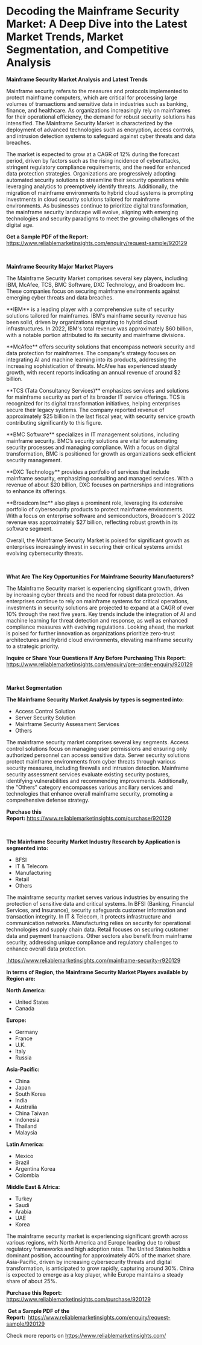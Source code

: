 <p><h1>Decoding the Mainframe Security Market: A Deep Dive into the Latest Market Trends, Market Segmentation, and Competitive Analysis</h1></p><p><strong>Mainframe Security Market Analysis and Latest Trends</strong></p>
<p><p>Mainframe security refers to the measures and protocols implemented to protect mainframe computers, which are critical for processing large volumes of transactions and sensitive data in industries such as banking, finance, and healthcare. As organizations increasingly rely on mainframes for their operational efficiency, the demand for robust security solutions has intensified. The Mainframe Security Market is characterized by the deployment of advanced technologies such as encryption, access controls, and intrusion detection systems to safeguard against cyber threats and data breaches.</p><p>The market is expected to grow at a CAGR of 12% during the forecast period, driven by factors such as the rising incidence of cyberattacks, stringent regulatory compliance requirements, and the need for enhanced data protection strategies. Organizations are progressively adopting automated security solutions to streamline their security operations while leveraging analytics to preemptively identify threats. Additionally, the migration of mainframe environments to hybrid cloud systems is prompting investments in cloud security solutions tailored for mainframe environments. As businesses continue to prioritize digital transformation, the mainframe security landscape will evolve, aligning with emerging technologies and security paradigms to meet the growing challenges of the digital age.</p></p>
<p><strong>Get a Sample PDF of the Report:&nbsp;</strong> <a href="https://www.reliablemarketinsights.com/enquiry/request-sample/920129?utm_campaign=2204&utm_medium=2&utm_source=Github&utm_content=ia&utm_term=06032025&utm_id=mainframe-security">https://www.reliablemarketinsights.com/enquiry/request-sample/920129</a></p>
<p>&nbsp;</p>
<p><strong>Mainframe Security Major Market Players</strong></p>
<p><p>The Mainframe Security Market comprises several key players, including IBM, McAfee, TCS, BMC Software, DXC Technology, and Broadcom Inc. These companies focus on securing mainframe environments against emerging cyber threats and data breaches.</p><p>**IBM** is a leading player with a comprehensive suite of security solutions tailored for mainframes. IBM's mainframe security revenue has been solid, driven by organizations migrating to hybrid cloud infrastructures. In 2022, IBM's total revenue was approximately $60 billion, with a notable portion attributed to its security and mainframe divisions.</p><p>**McAfee** offers security solutions that encompass network security and data protection for mainframes. The company's strategy focuses on integrating AI and machine learning into its products, addressing the increasing sophistication of threats. McAfee has experienced steady growth, with recent reports indicating an annual revenue of around $2 billion.</p><p>**TCS (Tata Consultancy Services)** emphasizes services and solutions for mainframe security as part of its broader IT service offerings. TCS is recognized for its digital transformation initiatives, helping enterprises secure their legacy systems. The company reported revenue of approximately $25 billion in the last fiscal year, with security service growth contributing significantly to this figure.</p><p>**BMC Software** specializes in IT management solutions, including mainframe security. BMC’s security solutions are vital for automating security processes and managing compliance. With a focus on digital transformation, BMC is positioned for growth as organizations seek efficient security management. </p><p>**DXC Technology** provides a portfolio of services that include mainframe security, emphasizing consulting and managed services. With a revenue of about $20 billion, DXC focuses on partnerships and integrations to enhance its offerings.</p><p>**Broadcom Inc** also plays a prominent role, leveraging its extensive portfolio of cybersecurity products to protect mainframe environments. With a focus on enterprise software and semiconductors, Broadcom's 2022 revenue was approximately $27 billion, reflecting robust growth in its software segment. </p><p>Overall, the Mainframe Security Market is poised for significant growth as enterprises increasingly invest in securing their critical systems amidst evolving cybersecurity threats.</p></p>
<p>&nbsp;</p>
<p><strong>What Are The Key Opportunities For Mainframe Security Manufacturers?</strong></p>
<p><p>The Mainframe Security market is experiencing significant growth, driven by increasing cyber threats and the need for robust data protection. As enterprises continue to rely on mainframe systems for critical operations, investments in security solutions are projected to expand at a CAGR of over 10% through the next five years. Key trends include the integration of AI and machine learning for threat detection and response, as well as enhanced compliance measures with evolving regulations. Looking ahead, the market is poised for further innovation as organizations prioritize zero-trust architectures and hybrid cloud environments, elevating mainframe security to a strategic priority.</p></p>
<p><strong>Inquire or Share Your Questions If Any Before Purchasing This Report:</strong> <a href="https://www.reliablemarketinsights.com/enquiry/pre-order-enquiry/920129?utm_campaign=2204&utm_medium=2&utm_source=Github&utm_content=ia&utm_term=06032025&utm_id=mainframe-security">https://www.reliablemarketinsights.com/enquiry/pre-order-enquiry/920129</a></p>
<p>&nbsp;</p>
<p><strong>Market Segmentation</strong></p>
<p><strong>The Mainframe Security Market Analysis by types is segmented into:</strong></p>
<p><ul><li>Access Control Solution</li><li>Server Security Solution</li><li>Mainframe Security Assessment Services</li><li>Others</li></ul></p>
<p><p>The mainframe security market comprises several key segments. Access control solutions focus on managing user permissions and ensuring only authorized personnel can access sensitive data. Server security solutions protect mainframe environments from cyber threats through various security measures, including firewalls and intrusion detection. Mainframe security assessment services evaluate existing security postures, identifying vulnerabilities and recommending improvements. Additionally, the "Others" category encompasses various ancillary services and technologies that enhance overall mainframe security, promoting a comprehensive defense strategy.</p></p>
<p><strong>Purchase this Report:&nbsp;</strong><a href="https://www.reliablemarketinsights.com/purchase/920129?utm_campaign=2204&utm_medium=2&utm_source=Github&utm_content=ia&utm_term=06032025&utm_id=mainframe-security">https://www.reliablemarketinsights.com/purchase/920129</a></p>
<p>&nbsp;</p>
<p><strong>The Mainframe Security Market Industry Research by Application is segmented into:</strong></p>
<p><ul><li>BFSI</li><li>IT & Telecom</li><li>Manufacturing</li><li>Retail</li><li>Others</li></ul></p>
<p><p>The mainframe security market serves various industries by ensuring the protection of sensitive data and critical systems. In BFSI (Banking, Financial Services, and Insurance), security safeguards customer information and transaction integrity. In IT & Telecom, it protects infrastructure and communication networks. Manufacturing relies on security for operational technologies and supply chain data. Retail focuses on securing customer data and payment transactions. Other sectors also benefit from mainframe security, addressing unique compliance and regulatory challenges to enhance overall data protection.</p></p>
<p><a href="https://www.reliablemarketinsights.com/mainframe-security-r920129?utm_campaign=2204&utm_medium=2&utm_source=Github&utm_content=ia&utm_term=06032025&utm_id=mainframe-security">&nbsp;https://www.reliablemarketinsights.com/mainframe-security-r920129</a></p>
<p><strong>In terms of Region, the Mainframe Security Market Players available by Region are:</strong></p>
<p>
    <p> <strong> North America: </strong>
        <ul>
            <li>United States</li>
            <li>Canada</li>
        </ul>
        </p> 
    <p> <strong> Europe: </strong>
        <ul>
            <li>Germany</li>
            <li>France</li>
            <li>U.K.</li>
            <li>Italy</li>
            <li>Russia</li>
        </ul>
        </p> 
    <p> <strong> Asia-Pacific: </strong>
        <ul>
            <li>China</li>
            <li>Japan</li>
            <li>South Korea</li>
            <li>India</li>
            <li>Australia</li>
            <li>China Taiwan</li>
            <li>Indonesia</li>
            <li>Thailand</li>
            <li>Malaysia</li>
        </ul>
        </p> 
    <p> <strong> Latin America: </strong>
        <ul>
            <li>Mexico</li>
            <li>Brazil</li>
            <li>Argentina Korea</li>
            <li>Colombia</li>
        </ul>
        </p> 
    <p> <strong> Middle East & Africa: </strong>
        <ul>
            <li>Turkey</li>
            <li>Saudi</li>
            <li>Arabia</li>
            <li>UAE</li>
            <li>Korea</li>
        </ul>
    </p>
    </p>
<p><p>The mainframe security market is experiencing significant growth across various regions, with North America and Europe leading due to robust regulatory frameworks and high adoption rates. The United States holds a dominant position, accounting for approximately 40% of the market share. Asia-Pacific, driven by increasing cybersecurity threats and digital transformation, is anticipated to grow rapidly, capturing around 30%. China is expected to emerge as a key player, while Europe maintains a steady share of about 25%.</p></p>
<p><strong>Purchase this Report: </strong><a href="https://www.reliablemarketinsights.com/purchase/920129?utm_campaign=2204&utm_medium=2&utm_source=Github&utm_content=ia&utm_term=06032025&utm_id=mainframe-security">https://www.reliablemarketinsights.com/purchase/920129</a></p>
<p>&nbsp;<strong>Get a Sample PDF of the Report:&nbsp;&nbsp;</strong><a href="https://www.reliablemarketinsights.com/enquiry/request-sample/920129?utm_campaign=2204&utm_medium=2&utm_source=Github&utm_content=ia&utm_term=06032025&utm_id=mainframe-security">https://www.reliablemarketinsights.com/enquiry/request-sample/920129</a></p>
<p><strong></strong></p>
<p>Check more reports on <a href="https://www.reliablemarketinsights.com/?utm_campaign=2204&utm_medium=2&utm_source=Github&utm_content=ia&utm_term=06032025&utm_id=mainframe-security">https://www.reliablemarketinsights.com/</a></p>